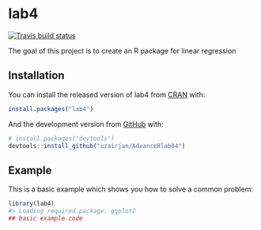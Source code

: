 
<!-- README.md is generated from README.Rmd. Please edit that file -->

# lab4

<!-- badges: start -->

[![Travis build
status](https://travis-ci.com/uzairjan/AdvanceRlab04.svg?branch=main)](https://api.travis-ci.com/v3/job/543105228/log.txt)
<!-- badges: end -->

The goal of this project is to create an R package for linear
regression

## Installation

You can install the released version of lab4 from
[CRAN](https://CRAN.R-project.org) with:

``` r
install.packages("lab4")
```

And the development version from [GitHub](https://github.com/) with:

``` r
# install.packages("devtools")
devtools::install_github("uzairjan/AdvanceRlab04")
```

## Example

This is a basic example which shows you how to solve a common problem:

``` r
library(lab4)
#> Loading required package: ggplot2
## basic example code
```
